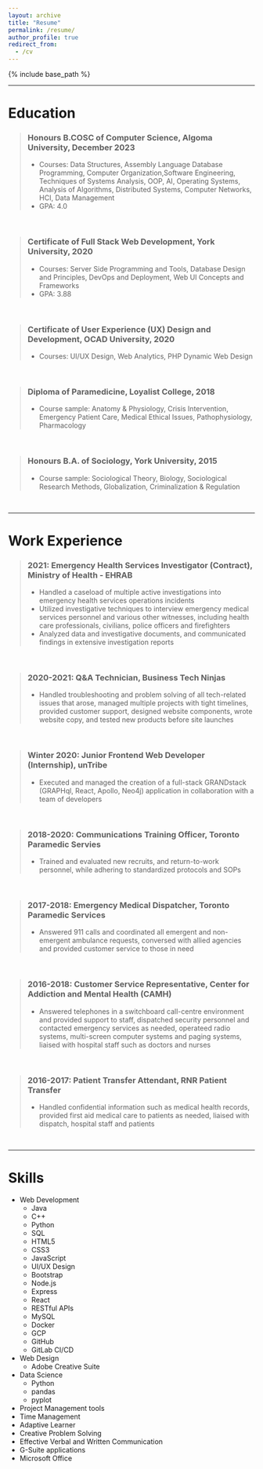 ```yaml
---
layout: archive
title: "Resume"
permalink: /resume/
author_profile: true
redirect_from:
  - /cv
---
```


{% include base_path %}

---

Education
======

> ### Honours B.COSC of Computer Science, Algoma University, December 2023
> * Courses: Data Structures, Assembly Language Database Programming, Computer Organization,Software Engineering, Techniques of Systems Analysis, OOP, AI, Operating Systems, Analysis of Algorithms, Distributed Systems, Computer Networks, HCI, Data Management 
> * GPA: 4.0  
<br>

> ### Certificate of Full Stack Web Development, York University, 2020
> * Courses: Server Side Programming and Tools, Database Design and Principles, DevOps and Deployment, Web UI Concepts and Frameworks
> * GPA: 3.88  
<br>

> ### Certificate of User Experience (UX) Design and Development, OCAD University, 2020
> * Courses: UI/UX Design, Web Analytics, PHP Dynamic Web Design  
<br>

> ### Diploma of Paramedicine, Loyalist College, 2018
> * Course sample: Anatomy & Physiology, Crisis Intervention, Emergency Patient Care, Medical Ethical Issues, Pathophysiology, Pharmacology  
<br>

> ### Honours B.A. of Sociology, York University, 2015
> * Course sample: Sociological Theory, Biology, Sociological Research Methods, Globalization, Criminalization & Regulation  
<br>

---

Work Experience
======

> ### 2021: Emergency Health Services Investigator (Contract), Ministry of Health - EHRAB
> * Handled a caseload of multiple active investigations into emergency health services operations incidents
> * Utilized investigative techniques to interview emergency medical services personnel and various other witnesses, including health care professionals, civilians, police officers and firefighters
> * Analyzed data and investigative documents, and communicated findings in extensive investigation reports  
<br>

> ### 2020-2021: Q&A Technician, Business Tech Ninjas
> * Handled troubleshooting and problem solving of all tech-related issues that arose, managed multiple projects with tight timelines, provided customer support, designed website components, wrote website copy, and tested new products before site launches  
<br>

> ### Winter 2020: Junior Frontend Web Developer (Internship), unTribe
> * Executed and managed the creation of a full-stack GRANDstack (GRAPHql, React, Apollo, Neo4j) application in collaboration with a team of developers  
<br>

> ### 2018-2020: Communications Training Officer, Toronto Paramedic Servies
> * Trained and evaluated new recruits, and return-to-work personnel, while adhering to standardized protocols and SOPs  
<br>
   
> ### 2017-2018: Emergency Medical Dispatcher, Toronto Paramedic Services
> * Answered 911 calls and coordinated all emergent and non-emergent ambulance requests, conversed with allied agencies and provided customer service to those in need  
<br>

> ### 2016-2018: Customer Service Representative, Center for Addiction and Mental Health (CAMH)
> * Answered telephones in a switchboard call-centre environment and provided support to staff, dispatched security personnel and contacted emergency services as needed, operateed radio systems, multi-screen computer systems and paging systems, liaised with hospital staff such as doctors and nurses  
<br>

> ### 2016-2017: Patient Transfer Attendant, RNR Patient Transfer
> * Handled confidential information such as medical health records, provided first aid medical care to patients as needed, liaised with dispatch, hospital staff and patients    
<br>

---

Skills
======

* Web Development
  * Java
  * C++
  * Python
  * SQL
  * HTML5
  * CSS3
  * JavaScript
  * UI/UX Design
  * Bootstrap
  * Node.js
  * Express
  * React
  * RESTful APIs
  * MySQL
  * Docker
  * GCP
  * GitHub
  * GitLab CI/CD
* Web Design
  * Adobe Creative Suite
* Data Science
  * Python
  * pandas
  * pyplot
* Project Management tools
* Time Management
* Adaptive Learner
* Creative Problem Solving
* Effective Verbal and Written Communication
* G-Suite applications
* Microsoft Office